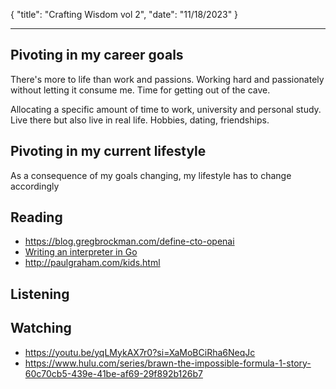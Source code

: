 {
"title": "Crafting Wisdom vol 2",
"date": "11/18/2023"
}

---

## Pivoting in my career goals

There's more to life than work and passions. Working hard and passionately without letting it consume me. Time for getting out of the cave.

Allocating a specific amount of time to work, university and personal study. Live there but also live in real life. Hobbies, dating, friendships.

## Pivoting in my current lifestyle

As a consequence of my goals changing, my lifestyle has to change accordingly

## Reading

- https://blog.gregbrockman.com/define-cto-openai
- [Writing an interpreter in Go](https://interpreterbook.com/)
- http://paulgraham.com/kids.html

## Listening

## Watching

- https://youtu.be/yqLMykAX7r0?si=XaMoBCiRha6NeqJc
- https://www.hulu.com/series/brawn-the-impossible-formula-1-story-60c70cb5-439e-41be-af69-29f892b126b7
